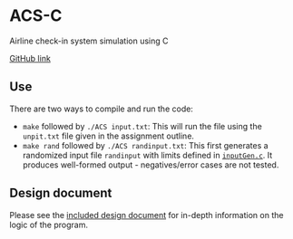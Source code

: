 # ACS-C
Airline check-in system simulation using C

[GitHub link](https://github.com/n4m3name/ACS-C)

## Use
There are two ways to compile and run the code:
- `make` followed by `./ACS input.txt`: This will run the file using the `unpit.txt` file given in the assignment outline.
- `make rand` followed by `./ACS randinput.txt`: This first generates a randomized input file `randinput` with limits defined in [`inputGen.c`](inputGen.c). It produces well-formed output - negatives/error cases are not tested.

## Design document
Please see the [included design document](DesignDoc.pdf) for in-depth information on the logic of the program.
